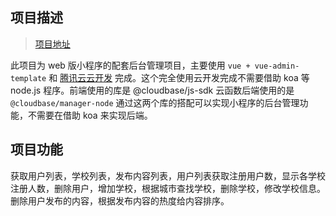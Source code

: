 <!-- ---
title: Web版小程序后台管理
date: 2020-07-13
sidebar: "auto"
categories:
  - 前端
  - 云开发
tags:
  - Vue
  - 云开发
  - 后台
publish: false
--- -->

## 项目描述

> [项目地址](http://188.131.188.209/admin)

此项目为 web 版小程序的配套后台管理项目，主要使用 `vue + vue-admin-template` 和 [腾讯云云开发](https://cloudbase.net) 完成。这个完全使用云开发完成不需要借助 koa 等 node.js 程序。前端使用的库是 @cloudbase/js-sdk 云函数后端使用的是`@cloudbase/manager-node` 通过这两个库的搭配可以实现小程序的后台管理功能，不需要在借助 koa 来实现后端。

<!-- more -->

## 项目功能

获取用户列表，学校列表，发布内容列表，用户列表获取注册用户数，显示各学校注册人数，删除用户，增加学校，根据城市查找学校，删除学校，修改学校信息。删除用户发布的内容，根据发布内容的热度给内容排序。
